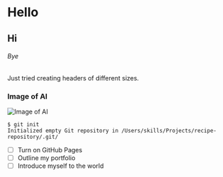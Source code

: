 # Hello 
## Hi 
###### Bye

Just tried creating headers of different sizes.

### Image of AI
![Image of AI](https://www.neilsahota.com/wp-content/uploads/2022/09/What-is-AI-how-does-it-work.jpg)


```
$ git init
Initialized empty Git repository in /Users/skills/Projects/recipe-repository/.git/
```


- [ ] Turn on GitHub Pages
- [ ] Outline my portfolio
- [ ] Introduce myself to the world
